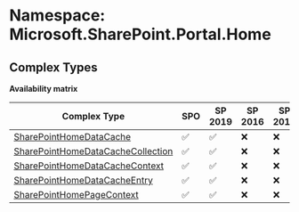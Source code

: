 # Namespace: Microsoft.SharePoint.Portal.Home

## Complex Types

**Availability matrix**

Complex Type | SPO | SP 2019 | SP 2016 | SP 2013
----------|-----|---------|---------|--------
[SharePointHomeDataCache](./ComplexTypes/SharePointHomeDataCache.md) | ✅ | ✅ | ❌ | ❌
[SharePointHomeDataCacheCollection](./ComplexTypes/SharePointHomeDataCacheCollection.md) | ✅ | ✅ | ❌ | ❌
[SharePointHomeDataCacheContext](./ComplexTypes/SharePointHomeDataCacheContext.md) | ✅ | ✅ | ❌ | ❌
[SharePointHomeDataCacheEntry](./ComplexTypes/SharePointHomeDataCacheEntry.md) | ✅ | ✅ | ❌ | ❌
[SharePointHomePageContext](./ComplexTypes/SharePointHomePageContext.md) | ✅ | ✅ | ❌ | ❌
